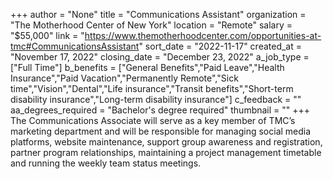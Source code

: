 +++
author = "None"
title = "Communications Assistant"
organization = "The Motherhood Center of New York"
location = "Remote"
salary = "$55,000"
link = "https://www.themotherhoodcenter.com/opportunities-at-tmc#CommunicationsAssistant"
sort_date = "2022-11-17"
created_at = "November 17, 2022"
closing_date = "December 23, 2022"
a_job_type = ["Full Time"]
b_benefits = ["General Benefits","Paid Leave","Health Insurance","Paid Vacation","Permanently Remote","Sick time","Vision","Dental","Life insurance","Transit benefits","Short-term disability insurance","Long-term disability insurance"]
c_feedback = ""
aa_degrees_required = "Bachelor's degree required"
thumbnail = ""
+++
The Communications Associate will serve as a key member of TMC’s marketing department and will be responsible for managing social media platforms, website maintenance, support group awareness and registration, partner program relationships, maintaining a project management timetable and running the weekly team status meetings. 
